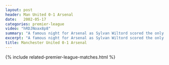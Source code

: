 ```yaml
---
layout: post
header: Man United 0-1 Arsenal
date:   2002-05-17
categories: premier-league
video: "hRDJNoax8p8"
summary: "A famous night for Arsenal as Sylvan Wiltord scored the only goal to secure the title at Old Trafford and complete another famous double."
excerpt: "A famous night for Arsenal as Sylvan Wiltord scored the only goal to secure the title at Old Trafford and complete another famous double."
title: Manchester United 0-1 Arsenal
---
```


{% include related-premier-league-matches.html  %}
